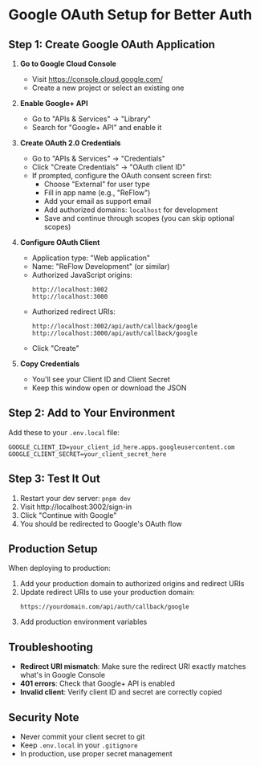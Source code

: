 # Google OAuth Setup for Better Auth

## Step 1: Create Google OAuth Application

1. **Go to Google Cloud Console**
   - Visit https://console.cloud.google.com/
   - Create a new project or select an existing one

2. **Enable Google+ API**
   - Go to "APIs & Services" → "Library"
   - Search for "Google+ API" and enable it

3. **Create OAuth 2.0 Credentials**
   - Go to "APIs & Services" → "Credentials"
   - Click "Create Credentials" → "OAuth client ID"
   - If prompted, configure the OAuth consent screen first:
     - Choose "External" for user type
     - Fill in app name (e.g., "ReFlow")
     - Add your email as support email
     - Add authorized domains: `localhost` for development
     - Save and continue through scopes (you can skip optional scopes)

4. **Configure OAuth Client**
   - Application type: "Web application"
   - Name: "ReFlow Development" (or similar)
   - Authorized JavaScript origins:
     ```
     http://localhost:3002
     http://localhost:3000
     ```
   - Authorized redirect URIs:
     ```
     http://localhost:3002/api/auth/callback/google
     http://localhost:3000/api/auth/callback/google
     ```
   - Click "Create"

5. **Copy Credentials**
   - You'll see your Client ID and Client Secret
   - Keep this window open or download the JSON

## Step 2: Add to Your Environment

Add these to your `.env.local` file:

```env
GOOGLE_CLIENT_ID=your_client_id_here.apps.googleusercontent.com
GOOGLE_CLIENT_SECRET=your_client_secret_here
```

## Step 3: Test It Out

1. Restart your dev server: `pnpm dev`
2. Visit http://localhost:3002/sign-in
3. Click "Continue with Google"
4. You should be redirected to Google's OAuth flow

## Production Setup

When deploying to production:

1. Add your production domain to authorized origins and redirect URIs
2. Update redirect URIs to use your production domain:
   ```
   https://yourdomain.com/api/auth/callback/google
   ```
3. Add production environment variables

## Troubleshooting

- **Redirect URI mismatch**: Make sure the redirect URI exactly matches what's in Google Console
- **401 errors**: Check that Google+ API is enabled
- **Invalid client**: Verify client ID and secret are correctly copied

## Security Note

- Never commit your client secret to git
- Keep `.env.local` in your `.gitignore`
- In production, use proper secret management